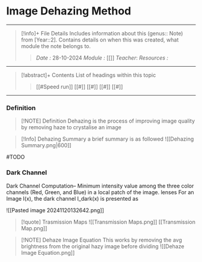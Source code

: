 # Image Dehazing Method
---
> [!info]+ File Details
> Includes information about this (genus:: Note) from [Year::2]. Contains details on when this was created, what module the note belongs to.
> > *Date :*  28-10-2024
> > *Module :* [[]]
> > *Teacher*: 
> > *Resources :*

---
> [!abstract]+ Contents
> List of headings within this topic
> > [[#Speed run]]
> [[#]]
> [[#]]
> [[#]]
> [[#]]

---
### Definition

> [!NOTE] Definition
> Dehazing is the process of improving image quality by removing haze to crystalise an image 

> [!Info] Dehazing Summary
> a brief summary is as followed
> ![[Dehazing Summary.png|600]]


#TODO 

### Dark Channel 

Dark Channel Computation– Minimum intensity value among the three color channels (Red, Green, and Blue) in a local patch of the image. lenses For an Image I(x), the dark channel I_dark(x) is presented as

![[Pasted image 20241120132642.png]]


> [!quote] Trasmission Maps
> ![[Transmission Maps.png]]
> [[Transmission Map.png]]


> [!NOTE] Dehaze Image Equation
> This works by removing the avg brightness from the original hazy image before dividing
> ![[Dehaze Image Equation.png]]

